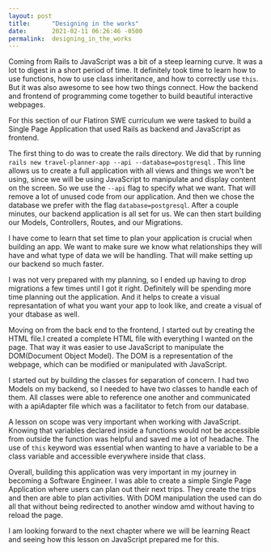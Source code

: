 ```yaml
---
layout: post
title:      "Designing in the works"
date:       2021-02-11 06:26:46 -0500
permalink:  designing_in_the_works
---
```



Coming from Rails to JavaScript was a bit of a steep learning curve. It was a lot to digest in a short period of time. It definitely took time to learn how to use functions, how to use class inheritance, and how to correctly use `this`. But it was also awesome to see how two things connect. How the backend and frontend of programming come together to build beautiful interactive webpages.

For this section of our Flatiron SWE curriculum we were tasked to build a Single Page Application that used Rails as backend and JavaScript as frontend. 

The first thing to do was to create the rails directory. We did that by running `rails new travel-planner-app --api --database=postgresql` . This line allows us to create a full application with all views and things we won't be using, since we will be using JavaScript to manipulate and display content on the screen. So we use the `--api` flag to specify what we want. That will remove a lot of unused code from our application. And then we chose the database we prefer with the flag `database=postgresql`. After a couple minutes, our backend application is all set for us. We can then start building our Models, Controllers, Routes, and our Migrations. 

I have come to learn that set time to plan your application is crucial when building an app. We want to make sure we know what relationships they will have and what type of data we will be handling. That will make setting up our backend so much faster. 

I was not very prepared with my planning, so I ended up having to drop migrations a few times until I got it right. Definitely will be spending more time planning out the application. And it helps to create a visual represantation of what you want your app to look like, and create a visual of your dtabase as well. 

Moving on from the back end to the frontend, I started out by creating the HTML file.I created a complete HTML file with everything I wanted on the page. That way it was easier to use JavaScript to manipulate the DOM(Document Object Model). The DOM is a representation of the webpage, which can be modified or manipulated with JavaScript.

I started out by building the classes for separation of concern. I had two Models on my backend, so I needed to have two classes to handle each of them. All classes were able to reference one another and communicated with a apiAdapter file which was a facilitator to fetch from our database.

A lesson on scope was very important when working with JavaScript. Knowing that variables declared inside a functions would not be accessible from outside the function was helpful and saved me a lot of headache. The use of `this` keyword was essential when wanting to have a variable to be a class variable and accessible everywhere inside that class.

Overall, building this application was very important in my journey in becoming a Software Engineer. I was able to create a simple Single Page Application where users can plan out their next trips. They create the trips and then are able to plan activities. With DOM manipulation the used can do all that without being redirected to another window amd without having to reload the page. 

I am looking forward to the next chapter where we will be learning React and seeing how this lesson on JavaScript prepared me for this.  
